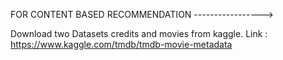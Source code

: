 FOR CONTENT BASED RECOMMENDATION ----------------->


  Download two Datasets credits and movies from kaggle.
    Link : https://www.kaggle.com/tmdb/tmdb-movie-metadata
